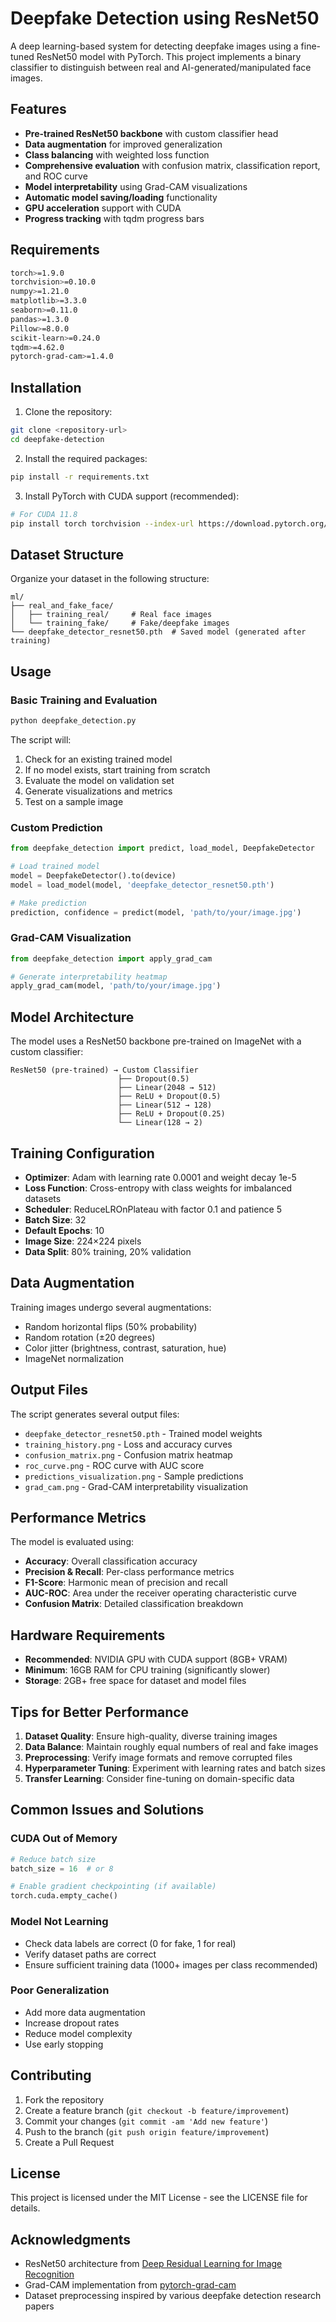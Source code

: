 # Deepfake Detection using ResNet50

A deep learning-based system for detecting deepfake images using a fine-tuned ResNet50 model with PyTorch. This project implements a binary classifier to distinguish between real and AI-generated/manipulated face images.

## Features

- **Pre-trained ResNet50 backbone** with custom classifier head
- **Data augmentation** for improved generalization
- **Class balancing** with weighted loss function
- **Comprehensive evaluation** with confusion matrix, classification report, and ROC curve
- **Model interpretability** using Grad-CAM visualizations
- **Automatic model saving/loading** functionality
- **GPU acceleration** support with CUDA
- **Progress tracking** with tqdm progress bars

## Requirements

```bash
torch>=1.9.0
torchvision>=0.10.0
numpy>=1.21.0
matplotlib>=3.3.0
seaborn>=0.11.0
pandas>=1.3.0
Pillow>=8.0.0
scikit-learn>=0.24.0
tqdm>=4.62.0
pytorch-grad-cam>=1.4.0
```

## Installation

1. Clone the repository:
```bash
git clone <repository-url>
cd deepfake-detection
```

2. Install the required packages:
```bash
pip install -r requirements.txt
```

3. Install PyTorch with CUDA support (recommended):
```bash
# For CUDA 11.8
pip install torch torchvision --index-url https://download.pytorch.org/whl/cu118
```

## Dataset Structure

Organize your dataset in the following structure:
```
ml/
├── real_and_fake_face/
│   ├── training_real/     # Real face images
│   └── training_fake/     # Fake/deepfake images
└── deepfake_detector_resnet50.pth  # Saved model (generated after training)
```

## Usage

### Basic Training and Evaluation

```python
python deepfake_detection.py
```

The script will:
1. Check for an existing trained model
2. If no model exists, start training from scratch
3. Evaluate the model on validation set
4. Generate visualizations and metrics
5. Test on a sample image

### Custom Prediction

```python
from deepfake_detection import predict, load_model, DeepfakeDetector

# Load trained model
model = DeepfakeDetector().to(device)
model = load_model(model, 'deepfake_detector_resnet50.pth')

# Make prediction
prediction, confidence = predict(model, 'path/to/your/image.jpg')
```

### Grad-CAM Visualization

```python
from deepfake_detection import apply_grad_cam

# Generate interpretability heatmap
apply_grad_cam(model, 'path/to/your/image.jpg')
```

## Model Architecture

The model uses a ResNet50 backbone pre-trained on ImageNet with a custom classifier:

```
ResNet50 (pre-trained) → Custom Classifier
                        ├── Dropout(0.5)
                        ├── Linear(2048 → 512)
                        ├── ReLU + Dropout(0.5)
                        ├── Linear(512 → 128)
                        ├── ReLU + Dropout(0.25)
                        └── Linear(128 → 2)
```

## Training Configuration

- **Optimizer**: Adam with learning rate 0.0001 and weight decay 1e-5
- **Loss Function**: Cross-entropy with class weights for imbalanced datasets
- **Scheduler**: ReduceLROnPlateau with factor 0.1 and patience 5
- **Batch Size**: 32
- **Default Epochs**: 10
- **Image Size**: 224×224 pixels
- **Data Split**: 80% training, 20% validation

## Data Augmentation

Training images undergo several augmentations:
- Random horizontal flips (50% probability)
- Random rotation (±20 degrees)
- Color jitter (brightness, contrast, saturation, hue)
- ImageNet normalization

## Output Files

The script generates several output files:
- `deepfake_detector_resnet50.pth` - Trained model weights
- `training_history.png` - Loss and accuracy curves
- `confusion_matrix.png` - Confusion matrix heatmap
- `roc_curve.png` - ROC curve with AUC score
- `predictions_visualization.png` - Sample predictions
- `grad_cam.png` - Grad-CAM interpretability visualization

## Performance Metrics

The model is evaluated using:
- **Accuracy**: Overall classification accuracy
- **Precision & Recall**: Per-class performance metrics
- **F1-Score**: Harmonic mean of precision and recall
- **AUC-ROC**: Area under the receiver operating characteristic curve
- **Confusion Matrix**: Detailed classification breakdown

## Hardware Requirements

- **Recommended**: NVIDIA GPU with CUDA support (8GB+ VRAM)
- **Minimum**: 16GB RAM for CPU training (significantly slower)
- **Storage**: 2GB+ free space for dataset and model files

## Tips for Better Performance

1. **Dataset Quality**: Ensure high-quality, diverse training images
2. **Data Balance**: Maintain roughly equal numbers of real and fake images
3. **Preprocessing**: Verify image formats and remove corrupted files
4. **Hyperparameter Tuning**: Experiment with learning rates and batch sizes
5. **Transfer Learning**: Consider fine-tuning on domain-specific data

## Common Issues and Solutions

### CUDA Out of Memory
```python
# Reduce batch size
batch_size = 16  # or 8

# Enable gradient checkpointing (if available)
torch.cuda.empty_cache()
```

### Model Not Learning
- Check data labels are correct (0 for fake, 1 for real)
- Verify dataset paths are correct
- Ensure sufficient training data (1000+ images per class recommended)

### Poor Generalization
- Add more data augmentation
- Increase dropout rates
- Reduce model complexity
- Use early stopping

## Contributing

1. Fork the repository
2. Create a feature branch (`git checkout -b feature/improvement`)
3. Commit your changes (`git commit -am 'Add new feature'`)
4. Push to the branch (`git push origin feature/improvement`)
5. Create a Pull Request

## License

This project is licensed under the MIT License - see the LICENSE file for details.

## Acknowledgments

- ResNet50 architecture from [Deep Residual Learning for Image Recognition](https://arxiv.org/abs/1512.03385)
- Grad-CAM implementation from [pytorch-grad-cam](https://github.com/jacobgil/pytorch-grad-cam)
- Dataset preprocessing inspired by various deepfake detection research papers

